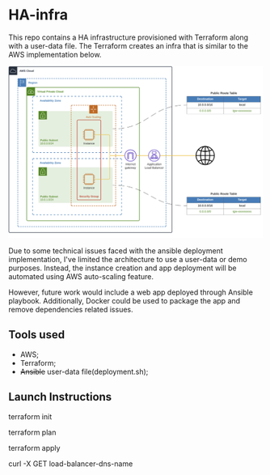 # HA-infra

This repo contains a HA infrastructure provisioned with Terraform along with a user-data file. The Terraform creates an infra that is similar to the AWS implementation below.

![HA-architecture](https://github.com/WG17mn/HA-infra/blob/main/HA-arch.PNG)

Due to some technical issues faced with the ansible deployment implementation, I've limited the architecture to use a user-data or demo purposes. Instead, the instance creation and app deployment will be automated using AWS auto-scaling feature.

However, future work would include a web app deployed through Ansible playbook. Additionally, Docker could be used to package the app and remove dependencies related issues.

## Tools used
 - AWS;
 - Terraform;
 - ~~Ansible~~ user-data file(deployment.sh);

## Launch Instructions
terraform init

terraform plan

terraform apply

curl -X GET load-balancer-dns-name
